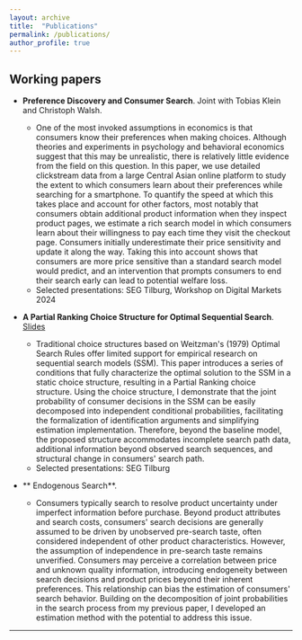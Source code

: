 ```yaml
---
layout: archive
title:  "Publications"
permalink: /publications/
author_profile: true
---
```



Working papers
---- 
* **Preference Discovery and Consumer Search**. Joint with Tobias Klein and Christoph Walsh. 
  * One of the most invoked assumptions in economics is that consumers know their preferences when making choices. Although theories and experiments in psychology and behavioral economics suggest that this may be unrealistic, there is relatively little evidence from the field on this question. In this paper, we use detailed clickstream data from a large Central Asian online platform to study the extent to which consumers learn about their preferences while searching for a smartphone. To quantify the speed at which this takes place and account for other factors, most notably that consumers obtain additional product information when they inspect product pages, we estimate a rich search model in which consumers learn about their willingness to pay each time they visit the checkout page. Consumers initially underestimate their price sensitivity and update it along the way. Taking this into account shows that consumers are more price sensitive than a standard search model would predict, and an intervention that prompts consumers to end their search early can lead to potential welfare loss.
  * Selected presentations: SEG Tilburg, Workshop on Digital Markets 2024


* **A Partial Ranking Choice Structure for Optimal Sequential Search**. [Slides](/files/Partial_Ranking_Slides.pdf)
  * Traditional choice structures based on Weitzman's (1979) Optimal Search Rules offer limited support for empirical research on sequential search models (SSM). This paper introduces a series of conditions that fully characterize the optimal solution to the SSM in a static choice structure, resulting in a Partial Ranking choice structure. Using the choice structure, I demonstrate that the joint probability of consumer decisions in the SSM can be easily decomposed into independent conditional probabilities, facilitating the formalization of identification arguments and simplifying estimation implementation. Therefore, beyond the baseline model, the proposed structure accommodates incomplete search path data, additional information beyond observed search sequences, and structural change in consumers' search path. 
  * Selected presentations: SEG Tilburg

* ** Endogenous Search**. 
  * Consumers typically search to resolve product uncertainty under imperfect information before purchase. Beyond product attributes and search costs, consumers' search decisions are generally assumed to be driven by unobserved pre-search taste, often considered independent of other product characteristics. However, the assumption of independence in pre-search taste remains unverified. Consumers may perceive a correlation between price and unknown quality information, introducing endogeneity between search decisions and product prices beyond their inherent preferences. This relationship can bias the estimation of consumers' search behavior. Building on the decomposition of joint probabilities in the search process from my previous paper, I developed an estimation method with the potential to address this issue. 

* ** 
